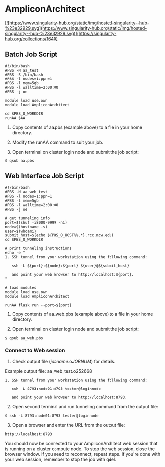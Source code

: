 # AmpliconArchitect 
[![https://www.singularity-hub.org/static/img/hosted-singularity--hub-%23e32929.svg](https://www.singularity-hub.org/static/img/hosted-singularity--hub-%23e32929.svg)](https://singularity-hub.org/collections/1640)

## Batch Job Script
```
#!/bin/bash
#PBS -N aa_test
#PBS -S /bin/bash
#PBS -l nodes=1:ppn=1
#PBS -l mem=5gb
#PBS -l walltime=2:00:00
#PBS -j oe

module load use.own
module load AmpliconArchitect

cd $PBS_O_WORKDIR
runAA $AA 
```
1. Copy contents of aa.pbs (example above) to a file in your home directory.

2. Modify the runAA command to suit your job.

3. Open terminal on cluster login node and submit the job script:

```
$ qsub aa.pbs
```

## Web Interface Job Script
```
#!/bin/bash
#PBS -N aa_web_test
#PBS -l nodes=1:ppn=1
#PBS -l mem=5gb
#PBS -l walltime=2:00:00
#PBS -j oe

# get tunneling info
port=$(shuf -i8000-9999 -n1)
node=$(hostname -s)
user=$(whoami)
submit_host=$(echo ${PBS_O_HOST%%.*}.rcc.mcw.edu)
cd $PBS_O_WORKDIR

# print tunneling instructions 
echo -e "
1. SSH tunnel from your workstation using the following command:

   ssh -L ${port}:${node}:${port} ${user}@${submit_host}

   and point your web browser to http://localhost:${port}.
"

# load modules
module load use.own
module load AmpliconArchitect

runAA flask run --port=${port}
```
1. Copy contents of aa_web.pbs (example above) to a file in your home directory.

2. Open terminal on cluster login node and submit the job script:

```
$ qsub aa_web.pbs
```

### Connect to Web session
1. Check output file (*jobname*.o*JOBNUM*) for details.

Example output file: aa_web_test.o252668
```
1. SSH tunnel from your workstation using the following command:

   ssh -L 8793:node01:8793 tester@loginnode

   and point your web browser to http://localhost:8793.
```

2. Open second terminal and run tunneling command from the output file:
```
$ ssh -L 8793:node01:8793 tester@loginnode
```
3. Open a browser and enter the URL from the output file:
```
http://localhost:8793
```
You should now be connected to your AmpliconArchitect web session that is running on a cluster compute node. To stop the web session, close the browser window. If you need to reconnect, repeat steps. If you're done with your web session, remember to stop the job with qdel.

